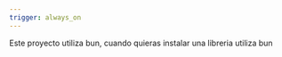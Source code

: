 ```yaml
---
trigger: always_on
---
```


Este proyecto utiliza bun, cuando quieras instalar una libreria utiliza bun